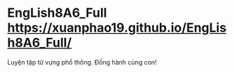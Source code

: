 # EngLish8A6_Full https://xuanphao19.github.io/EngLish8A6_Full/
Luyện tập từ vựng phổ thông. Đồng hành cùng con!
